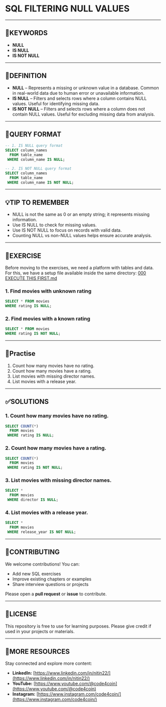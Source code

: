 # SQL FILTERING NULL VALUES
---
## 🔑KEYWORDS
- **NULL**
- **IS NULL**
- **IS NOT NULL**
---
## 📖DEFINITION
- **NULL** – Represents a missing or unknown value in a database. Common in real-world data due to human error or unavailable information.  
- **IS NULL** – Filters and selects rows where a column contains NULL values. Useful for identifying missing data.  
- **IS NOT NULL** – Filters and selects rows where a column does not contain NULL values. Useful for excluding missing data from analysis.
---
## 🧱QUERY FORMAT
```sql
-- 1. IS NULL query format
SELECT column_names
  FROM table_name
 WHERE column_name IS NULL;
```
```sql
-- 2. IS NOT NULL query format
SELECT column_names
  FROM table_name
 WHERE column_name IS NOT NULL;
```
---
## 💡TIP TO REMEMBER
- NULL is not the same as 0 or an empty string; it represents missing information.
- Use IS NULL to check for missing values.
- Use IS NOT NULL to focus on records with valid data.
- Counting NULL vs non-NULL values helps ensure accurate analysis.
---
## 💪EXERCISE
Before moving to the exercises, we need a platform with tables and data.  
For this, we have a setup file available inside the same directory: [000 EXECUTE THIS FIRST.md](https://github.com/code4coin/001-SQL-Structured-Query-Language-/blob/main/001%20SQL%20FOR%20DATA%20ENGINEERS/001%20Exercises/000%20EXECUTE%20THIS%20FIRST.md)
### 1. Find movies with unknown rating
```sql
SELECT * FROM movies
WHERE rating IS NULL;
```
### 2. Find movies with a known rating
```sql
SELECT * FROM movies
WHERE rating IS NOT NULL;
```
---
## 🧠Practise
1. Count how many movies have no rating.
2. Count how many movies have a rating.
3. List movies with missing director names.
4. List movies with a release year.
---
## ✅SOLUTIONS
### 1. Count how many movies have no rating.
```sql
SELECT COUNT(*) 
  FROM movies
 WHERE rating IS NULL;
```
### 2. Count how many movies have a rating.
```sql
SELECT COUNT(*) 
  FROM movies
 WHERE rating IS NOT NULL;
```
### 3. List movies with missing director names.
```sql
SELECT * 
  FROM movies
 WHERE director IS NULL;
```
### 4. List movies with a release year.
```sql
SELECT * 
  FROM movies
 WHERE release_year IS NOT NULL;
```
---

## 🤝**CONTRIBUTING** 

We welcome contributions! You can:

- Add new SQL exercises
- Improve existing chapters or examples
- Share interview questions or projects

Please open a **pull request** or **issue** to contribute.

---
## 📄**LICENSE** 

This repository is free to use for learning purposes. Please give credit if used in your projects or materials.

---
## 🔗**MORE RESOURCES** 

Stay connected and explore more content:

- **LinkedIn:** [https://www.linkedin.com/in/nitin22/](https://www.linkedin.com/in/nitin22/)
- **YouTube:** [https://www.youtube.com/@code4coin](https://www.youtube.com/@code4coin)
- **Instagram:** [https://www.instagram.com/code4coin/](https://www.instagram.com/code4coin/)
